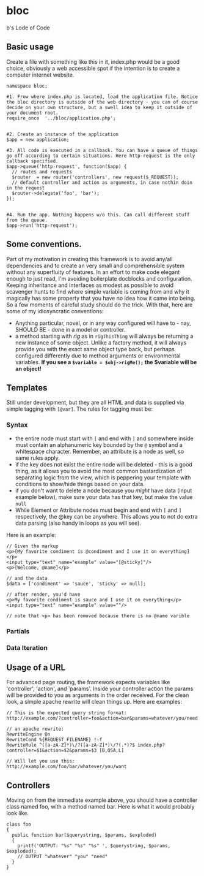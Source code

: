 # bloc

b's Lode of Code


## Basic usage

Create a file with something like this in it, index.php would be a good choice, obviously a web accessible spot if the intention is to create a computer internet website.

    namespace bloc;

    #1. Frow where index.php is located, load the application file. Notice the bloc directory is outside of the web directory - you can of course decide on your own structure, but a swell idea to keep it outside of your document root.
    require_once  '../bloc/application.php';


    #2. Create an instance of the application
    $app = new application;

    #3. All code is executed in a callback. You can have a queue of things go off according to certain situations. Here http-request is the only callback specified. 
    $app->queue('http-request', function($app) {
      // routes and requests
      $router  = new router('controllers', new request($_REQUEST));
      // default controller and action as arguments, in case nothin doin in the request
      $router->delegate('foo', 'bar');
    });


    #4. Run the app. Nothing happens w/o this. Can call different stuff from the queue.
    $app->run('http-request');
    
## Some conventions.

Part of my motivation in creating this framework is to avoid any/all dependencies and to create an very small and comprehensible system without any superfluity of features. In an effort to make code elegant enough to just read, I'm avoiding boilerplate docblocks and configuration. Keeping inheritance and interfaces as modest as possible to avoid scavenger hunts to find where simple variable is coming from and why it magically has some property that you have no idea how it came into being. So a few moments of careful study should do the trick. With that, here are some of my idiosyncratic conventions:

- Anything particular, novel, or in any way configured will have to - nay, SHOULD BE - done in a model or controller.
- a method starting with *rig* as in `rigThisThing` will always be returning a new instance of some object. Unlike a factory method, it will always provide you with the exact same object type back, but perhaps configured differently due to method arguments or environmental variables. **If you see a `$variable = $obj->rigMe();` the $variable will be an object!** 
 
## Templates
Still under development, but they are all HTML and data is supplied via simple tagging with `[@var]`. The rules for tagging must be:

### Syntax
- the entire node must start with `[` and end with `]` and somewhere inside must contain an alphanumeric key bounded by the `@` symbol and a whitespace character. Remember, an attribute is a node as well, so same rules apply.
- if the key does not exist the entire node will be deleted - this is a good thing, as it allows you to avoid the most common bastardization of separating logic from the view, which is peppering your template with conditions to show/hide things based on your data.
- if you don't want to delete a node because you *might* have data (input example below), make sure your data has that key, but make the value `null`
- While Element or Attribute nodes must begin and end with `[` and `]` respectively, the @key can be anywhere. This allows you to not do extra data parsing (also handy in loops as you will see).

Here is an example:
    
    // Given the markup
    <p>[My favorite condiment is @condiment and I use it on everything]</p>
    <input type="text" name="example" value="[@sticky]"/>
    <p>[Welcome, @name]</p>
    
    // and the data
    $data = ['condiment' => 'sauce', 'sticky' => null];

    // after render, you'd have
    <p>My favorite condiment is sauce and I use it on everything</p>
    <input type="text" name="example" value=""/>
    
    // note that <p> has been removed because there is no @name varible
    

### Partials
### Data Iteration 
 
 

## Usage of a URL
For advanced page routing, the framework expects variables like 'controller', 'action', and 'params'. Inside your controller action the params will be provided to you as arguments in the order received. For the clean look, a simple apache rewrite will clean things up. Here are examples:

    // This is the expected query string format:
    http://example.com/?controller=foo&action=bar&params=whatever/you/need
    
    // an apache rewrite:
    RewriteEngine On
    RewriteCond %{REQUEST_FILENAME} !-f
    RewriteRule ^([a-zA-Z]*)\/?([a-zA-Z]*)\/?(.*)?$ index.php?controller=$1&action=$2&params=$3 [B,QSA,L]
    
    // Will let you use this:
    http://example.com/foo/bar/whatever/you/want
    
## Controllers
Moving on from the immediate example above, you should have a controller class named foo, with a method named bar. Here is what it would probably look like.

    class foo
    {
      public function bar($querystring, $params, $exploded)
      {
        printf('OUTPUT: "%s" "%s" "%s" ', $querystring, $params, $exploded);
        // OUTPUT "whatever" "you" "need"
      }
    }
    
    